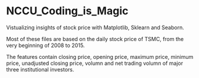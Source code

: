 # NCCU_Coding_is_Magic
Vistualizing insights of stock price with Matplotlib, Sklearn and Seaborn.

Most of these files are based on the daily stock price of TSMC, from the very beginning of 2008 to 2015.

The features contain closing price, opening price, maximum price, minimum price, unadjusted closing price, volumn and net trading volumn of major three institutional investors.
